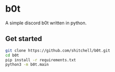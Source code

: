 # b0t

A simple discord b0t written in python.

## Get started

```sh
git clone https://github.com/shitchell/b0t.git
cd b0t
pip install -r requirements.txt
python3 -m b0t.main
```